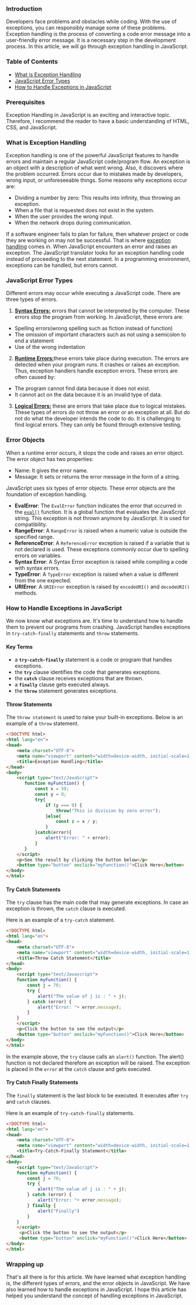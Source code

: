 ### Introduction
Developers face problems and obstacles while coding. With the use of exceptions, you can responsibly manage some of these problems. Exception handling is the process of converting a code error message into a user-friendly error message. It is a necessary step in the development process. In this article, we will go through exception handling in JavaScript. 

### Table of Contents
- [What is Exception Handling](#what-is-exception-handling)
- [JavaScript Error Types](#javascript-error-types)
- [How to Handle Exceptions in JavaScript](#how-to-handle-exceptions-in-javascript)

### Prerequisites
Exception Handling in JavaScript is an exciting and interactive topic. Therefore, I recommend the reader to have a basic understanding of HTML, CSS, and JavaScript.

### What is Exception Handling
Exception handling is one of the powerful JavaScript features to handle errors and maintain a regular JavaScript code/program flow. An exception is an object with a description of what went wrong. Also, it discovers where the problem occurred.
Errors occur due to mistakes made by developers, wrong input, or unforeseeable things. Some reasons why exceptions occur are:

- Dividing a number by zero: This results into infinity, thus throwing an exception.
- When a file that is requested does not exist in the system.
- When the user provides the wrong input.
- When the network drops during communication.

If a software engineer fails to plan for failure, then whatever project or code they are working on may not be successful. That is where [exception handling](https://en.wikipedia.org/wiki/Exception_handling) comes in. When JavaScript encounters an error and raises an exception. The JavaScript translator looks for an exception handling code instead of proceeding to the next statement. In a programming environment, exceptions can be handled, but errors cannot.

### JavaScript Error Types
Different errors may occur while executing a JavaScript code. There are three types of errors.

1. [**Syntax Errors:**](https://developer.mozilla.org/en-US/docs/Glossary/Syntax_error#:~:text=An%20exception%20caused%20by%20the,you%20trigger%20a%20syntax%20error.) errors that cannot be interpreted by the computer. These errors stop the program from working. In JavaScript, these errors are:

- Spelling errors(wrong spelling such as fiction instead of function)
- The omission of important characters such as not using a semicolon to end a statement
- Use of the wrong indentation

2. [**Runtime Errors:**](https://www.geeksforgeeks.org/javascript-error-and-exceptional-handling-with-examples/#:~:text=Runtime%20Error%3A%20A%20runtime%20error,also%20known%20as%20the%20exceptions.&amp;text=try%20___%20catch%20method%3A%20JavaScript,operator%20to%20handle%20the%20exception.)these errors take place during execution. The errors are detected when your program runs. It crashes or raises an exception. Thus, exception handlers handle exception errors. These errors are often caused by:

- The program cannot find data because it does not exist.
- It cannot act on the data because it is an invalid type of data.

3. [**Logical Errors:**](https://study.com/academy/lesson/errors-in-javascript-types-methods-prevention.html) these are errors that take place due to logical mistakes. These types of errors do not throw an error or an exception at all. But do not do what the developer intends the code to do. It is challenging to find logical errors. They can only be found through extensive testing.

### Error Objects
When a runtime error occurs, it stops the code and raises an error object. The error object has two properties:

- Name: It gives the error name.
- Message: It sets or returns the error message in the form of a string.

JavaScript uses six types of error objects. These error objects are the foundation of exception handling.

- **EvalError**: The `EvalError` function indicates the error that occurred in the [`eval()`](https://developer.mozilla.org/en-US/docs/Web/JavaScript/Reference/Global_Objects/eval) function. It is a global function that evaluates the JavaScript string. This exception is not thrown anymore by JavaScript. It is used for compatibility.
- **RangeError**: A `RangeError` is raised when a numeric value is outside the specified range.
- **ReferenceError**: A `ReferenceError` exception is raised if a variable that is not declared is used. These exceptions commonly occur due to spelling errors on variables.
- **Syntax Error**: A Syntax Error exception is raised while compiling a code with syntax errors.
- **TypeError**: A `TypeError` exception is raised when a value is different from the one expected.
- **URIError**: A `URIError` exception is raised by `encodeURI()` and `decodeURI()` methods.

### How to Handle Exceptions in JavaScript
We now know what exceptions are. It's time to understand how to handle them to prevent our programs from crashing. JavaScript handles exceptions in `try-catch-finally` statements and `throw` statements.

#### Key Terms
* a **`try-catch-finally`** statement is a code or program that handles exceptions.
* the **`try`** clause identifies the code that generates exceptions.
* the **`catch`** clause receives exceptions that are thrown.
* a **`finally`** clause gets executed always.
* the **`throw`** statement generates exceptions.

#### Throw Statements
The `throw statement` is used to raise your built-in exceptions. Below is an example of a ```throw``` statement.
```html
<!DOCTYPE html>
<html lang="en">
<head>
    <meta charset="UTF-8">
    <meta name="viewport" content="width=device-width, initial-scale=1.0">
    <title>Exception Handling</title>
</head>
<body>
    <script type="text/JavaScript">
       function myFunction() {
           const x = 50;
           const y = 0;
           try{
               if (y === 0) {
                   throw("This is division by zero error");   
               }else{
                   const z = x / y;
               }
           }catch(error){
               alert("Error: " + error);
           }
       }
    </script>
    <p>See the result by clicking the button below</p>
    <button type="button" onclick="myFunction()">Click Here</button>
</body>
</html>
```

#### Try Catch Statements
The `try` clause has the main code that may generate exceptions. In case an exception is thrown, the `catch` clause is executed.

Here is an example of a `try-catch` statement. 
```html
<!DOCTYPE html>
<html lang="en">
<head>
    <meta charset="UTF-8">
    <meta name="viewport" content="width=device-width, initial-scale=1.0">
    <title>Throw Catch Statement</title>
</head>
<body>
    <script type="text/Javascript">
    function myFunction() {
        const j = 70;
        try {
            alert("The value of j is : " + j);
        } catch (error) {
            alert("Error: "+ error.message);
        }  
    }
    </script>
    <p>Click the button to see the output</p>
    <button type="button" onclick="myFunction()">Click Here</button>
</body>
</html>
```

In the example above, the `try` clause calls an `alert()` function. The alert() function is not declared therefore an exception will be raised. The exception is placed in the `error` at the `catch` clause and gets executed.

#### Try Catch Finally Statements
The `finally` statement is the last block to be executed. It executes after `try` and `catch` clauses.

Here is an example of `try-catch-finally` statements.
```html
<!DOCTYPE html>
<html lang="en">
<head>
    <meta charset="UTF-8">
    <meta name="viewport" content="width=device-width, initial-scale=1.0">
    <title>Try-Catch-Finally Statement</title>
</head>
<body>
    <script type="text/JavaScript">
    function myFunction() {
        const j = 70;
        try {
            alert("The value of j is : " + j);
        } catch (error) {
            alert("Error: "+ error.message);     
        } finally {
            alert("Finally")
        }  
    }
    </script>
     <p>Click the button to see the output</p>
     <button type="button" onclick="myFunction()">Click Here</button>
</body>
</html>
```

### Wrapping up
That's all there is for this article. We have learned what exception handling is, the different types of errors, and the error objects in JavaScript. We have also learned how to handle exceptions in JavaScript. I hope this article has helped you understand the concept of handling exceptions in JavaScript.
